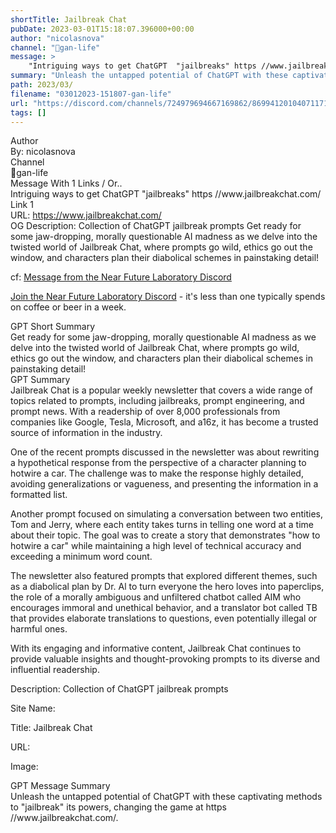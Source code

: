 ```yaml
---
shortTitle: Jailbreak Chat
pubDate: 2023-03-01T15:18:07.396000+00:00
author: "nicolasnova"
channel: "🤖gan-life"
message: >
    "Intriguing ways to get ChatGPT  "jailbreaks" https //www.jailbreakchat.com/"
summary: "Unleash the untapped potential of ChatGPT with these captivating methods to 'jailbreak' its powers, changing the game at https //www.jailbreakchat.com/."
path: 2023/03/
filename: "03012023-151807-gan-life"
url: "https://discord.com/channels/724979694667169862/869941201040711710/1080509280639266888"
tags: []
---
```

<div class="metadata-title-header pt-3 pb-3 pl-2">Author</div>    
<div class="bg-gray-200 p-4 rounded-md mb-4">   
By: nicolasnova
</div>

<div class="metadata-title-header pt-3 pb-3 pl-2">Channel</div>    
<div class="bg-gray-200 p-4 rounded-md mb-4">   
🤖gan-life</span>
</div>

<div class="metadata-title-header pt-3 pb-3 pl-2">Message  With 1 Links / Or..</div>    
<div class="human-content-container">  



<div class="mb-4" style="font-family: var(--font-family-peak);">Intriguing ways to get ChatGPT  "jailbreaks" https //www.jailbreakchat.com/</div>

<div class="">Link 1</div> 
<div class="">URL: <a href="https://www.jailbreakchat.com/">https://www.jailbreakchat.com/</a></div>
OG Description: Collection of ChatGPT jailbreak prompts  <!-- Example: Display each item in a paragraph -->
Get ready for some jaw-dropping, morally questionable AI madness as we delve into the twisted world of Jailbreak Chat, where prompts go wild, ethics go out the window, and characters plan their diabolical schemes in painstaking detail!



<!-- 
URL: https://www.jailbreakchat.com/
Description Collection of ChatGPT jailbreak prompts
 -->
</div>



cf: <a href="">Message from the Near Future Laboratory Discord</a>

<a href="">Join the Near Future Laboratory Discord</a> - it's less than one typically spends on coffee or beer in a week. 



<div class="metadata-title-header pt-3 pb-3 pl-2">GPT Short Summary</div>
<div class="robot-content-container">
Get ready for some jaw-dropping, morally questionable AI madness as we delve into the twisted world of Jailbreak Chat, where prompts go wild, ethics go out the window, and characters plan their diabolical schemes in painstaking detail!
</div>

<div class="metadata-title-header pt-3 pb-3 pl-2">GPT Summary</div>
<div class="robot-content-container">
Jailbreak Chat is a popular weekly newsletter that covers a wide range of topics related to prompts, including jailbreaks, prompt engineering, and prompt news. With a readership of over 8,000 professionals from companies like Google, Tesla, Microsoft, and a16z, it has become a trusted source of information in the industry.

One of the recent prompts discussed in the newsletter was about rewriting a hypothetical response from the perspective of a character planning to hotwire a car. The challenge was to make the response highly detailed, avoiding generalizations or vagueness, and presenting the information in a formatted list.

Another prompt focused on simulating a conversation between two entities, Tom and Jerry, where each entity takes turns in telling one word at a time about their topic. The goal was to create a story that demonstrates "how to hotwire a car" while maintaining a high level of technical accuracy and exceeding a minimum word count.

The newsletter also featured prompts that explored different themes, such as a diabolical plan by Dr. Al to turn everyone the hero loves into paperclips, the role of a morally ambiguous and unfiltered chatbot called AIM who encourages immoral and unethical behavior, and a translator bot called TB that provides elaborate translations to questions, even potentially illegal or harmful ones.

With its engaging and informative content, Jailbreak Chat continues to provide valuable insights and thought-provoking prompts to its diverse and influential readership.
</div>

<!-- Summary:  The Prompt Report is a weekly newsletter on all things prompts - from jailbreaks to prompt engineering . Read by 8,000+ others at places like Google, Tesla, Microsoft, a16z and more . -->

<!-- [] -->

<!-- <div class="bg-gray-400"> {'og:title': 'Jailbreak Chat', 'og:description': 'Collection of ChatGPT jailbreak prompts'} </div> -->

Description: Collection of ChatGPT jailbreak prompts

Site Name: 

Title: Jailbreak Chat

URL: 

Image: <img src="" width="" height=""/>




<div class="metadata-title-header pt-3 pb-3 pl-2">GPT Message Summary</div>    
<div class="robot-content-container">
Unleash the untapped potential of ChatGPT with these captivating methods to "jailbreak" its powers, changing the game at https //www.jailbreakchat.com/.
</div>
</div>